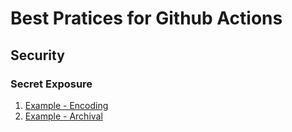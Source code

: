 # Best Pratices for Github Actions

## Security
### Secret Exposure
1. [Example - Encoding](https://github.com/christopherwoodall/actions-test/pull/1)
2. [Example - Archival](https://github.com/christopherwoodall/actions-test/pull/2)


